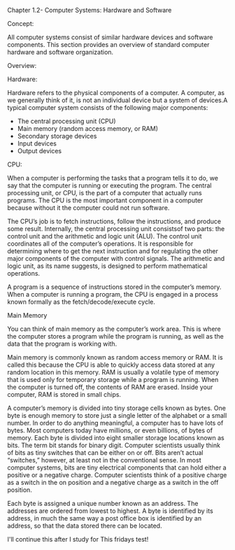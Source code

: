 Chapter 1.2- Computer Systems: Hardware and Software

Concept:

All computer systems consist of similar hardware devices and software components. This section
provides an overview of standard computer hardware and software organization.

Overview:

Hardware:

Hardware refers to the physical components of a computer. A computer, as we generally think of it,
is not an individual device but a system of devices.A typical computer system consists of the 
following major components:

- The central processing unit (CPU)
- Main memory (random access memory, or RAM)
- Secondary storage devices
- Input devices
- Output devices


CPU:

When a computer is performing the tasks that a program tells it to do, we say that the computer is
running or executing the program. The central processing unit, or CPU, is the part of a computer that
actually runs programs. The CPU is the most important component in a computer because without it the
computer could not run software.

The CPU’s job is to fetch instructions, follow the instructions, and produce some result. Internally, 
the central processing unit consistsof two parts: the control unit and the arithmetic and logic unit (ALU).
The control unit coordinates all of the computer’s operations. It is responsible for determining where to
get the next instruction and for regulating the other major components of the computer with control
signals. The arithmetic and logic unit, as its name suggests, is designed to perform mathematical
operations.

A program is a sequence of instructions stored in the computer’s memory. When a computer is running a 
program, the CPU is engaged in a process known formally as the fetch/decode/execute cycle.


Main Memory

You can think of main memory as the computer’s work area. This is where the computer stores a program 
while the program is running, as well as the data that the program is working with.

Main memory is commonly known as random access memory or RAM. It is called this because the CPU is able
to quickly access data stored at any random location in this memory. RAM is usually a volatile type of 
memory that is used only for temporary storage while a program is running. When the computer is turned
off, the contents of RAM are erased. Inside your computer, RAM is stored in small chips.

A computer’s memory is divided into tiny storage cells known as bytes. One byte is enough memory to store
just a single letter of the alphabet or a small number. In order to do anything meaningful, a computer has
to have lots of bytes. Most computers today have millions, or even billions, of bytes of memory. Each byte
is divided into eight smaller storage locations known as bits. The term bit stands for binary digit.
Computer scientists usually think of bits as tiny switches that can be either on or off. Bits aren’t
actual “switches,” however, at least not in the conventional sense. In most computer systems, bits are tiny
electrical components that can hold either a positive or a negative charge. Computer scientists think of a
positive charge as a switch in the on position and a negative charge as a switch in the off position.

Each byte is assigned a unique number known as an address. The addresses are ordered from lowest to highest.
A byte is identified by its address, in much the same way a post office box is identified by an address, so
that the data stored there can be located.

I'll continue this after I study for This fridays test!

